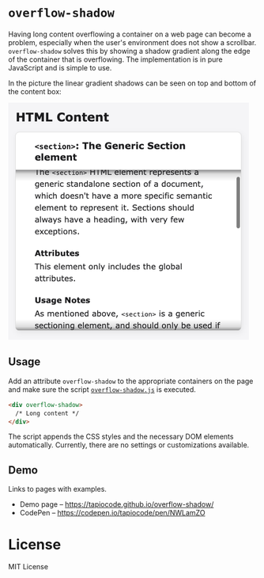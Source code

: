 # `overflow-shadow`

Having long content overflowing a container on a web page can become a problem, especially when the user's environment does not show a scrollbar. `overflow-shadow` solves this by showing a shadow gradient along the edge of the container that is overflowing. The implementation is in pure JavaScript and is simple to use.

In the picture the linear gradient shadows can be seen on top and bottom of the content box:

<img src="example.png" />

## Usage

Add an attribute `overflow-shadow` to the appropriate containers on the page and make sure the script [`overflow-shadow.js`](overflow-shadow.js) is executed.

```html
<div overflow-shadow>
  /* Long content */
</div>
```

The script appends the CSS styles and the necessary DOM elements automatically. Currently, there are no settings or customizations available.

## Demo

Links to pages with examples.

* Demo page – https://tapiocode.github.io/overflow-shadow/
* CodePen – https://codepen.io/tapiocode/pen/NWLamZO

# License

MIT License

